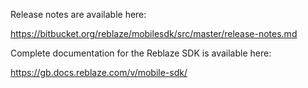 Release notes are available here:

https://bitbucket.org/reblaze/mobilesdk/src/master/release-notes.md


Complete documentation for the Reblaze SDK is available here:

https://gb.docs.reblaze.com/v/mobile-sdk/
